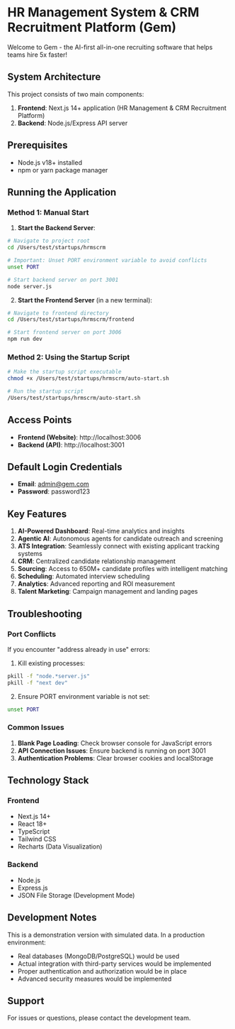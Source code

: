 # HR Management System & CRM Recruitment Platform (Gem)

Welcome to Gem - the AI-first all-in-one recruiting software that helps teams hire 5x faster!

## System Architecture

This project consists of two main components:
1. **Frontend**: Next.js 14+ application (HR Management & CRM Recruitment Platform)
2. **Backend**: Node.js/Express API server

## Prerequisites

- Node.js v18+ installed
- npm or yarn package manager

## Running the Application

### Method 1: Manual Start

1. **Start the Backend Server**:
```bash
# Navigate to project root
cd /Users/test/startups/hrmscrm

# Important: Unset PORT environment variable to avoid conflicts
unset PORT

# Start backend server on port 3001
node server.js
```

2. **Start the Frontend Server** (in a new terminal):
```bash
# Navigate to frontend directory
cd /Users/test/startups/hrmscrm/frontend

# Start frontend server on port 3006
npm run dev
```

### Method 2: Using the Startup Script

```bash
# Make the startup script executable
chmod +x /Users/test/startups/hrmscrm/auto-start.sh

# Run the startup script
/Users/test/startups/hrmscrm/auto-start.sh
```

## Access Points

- **Frontend (Website)**: http://localhost:3006
- **Backend (API)**: http://localhost:3001

## Default Login Credentials

- **Email**: admin@gem.com
- **Password**: password123

## Key Features

1. **AI-Powered Dashboard**: Real-time analytics and insights
2. **Agentic AI**: Autonomous agents for candidate outreach and screening
3. **ATS Integration**: Seamlessly connect with existing applicant tracking systems
4. **CRM**: Centralized candidate relationship management
5. **Sourcing**: Access to 650M+ candidate profiles with intelligent matching
6. **Scheduling**: Automated interview scheduling
7. **Analytics**: Advanced reporting and ROI measurement
8. **Talent Marketing**: Campaign management and landing pages

## Troubleshooting

### Port Conflicts

If you encounter "address already in use" errors:

1. Kill existing processes:
```bash
pkill -f "node.*server.js"
pkill -f "next dev"
```

2. Ensure PORT environment variable is not set:
```bash
unset PORT
```

### Common Issues

1. **Blank Page Loading**: Check browser console for JavaScript errors
2. **API Connection Issues**: Ensure backend is running on port 3001
3. **Authentication Problems**: Clear browser cookies and localStorage

## Technology Stack

### Frontend
- Next.js 14+
- React 18+
- TypeScript
- Tailwind CSS
- Recharts (Data Visualization)

### Backend
- Node.js
- Express.js
- JSON File Storage (Development Mode)

## Development Notes

This is a demonstration version with simulated data. In a production environment:
- Real databases (MongoDB/PostgreSQL) would be used
- Actual integration with third-party services would be implemented
- Proper authentication and authorization would be in place
- Advanced security measures would be implemented

## Support

For issues or questions, please contact the development team.